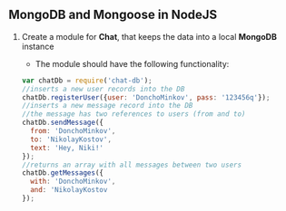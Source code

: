 ## MongoDB and Mongoose in NodeJS

1. Create a module for **Chat**, that keeps the data into a local **MongoDB** instance
    * The module should have the following functionality:

	```javascript
	var chatDb = require('chat-db');
	//inserts a new user records into the DB
	chatDb.registerUser({user: 'DonchoMinkov', pass: '123456q'});
	//inserts a new message record into the DB
	//the message has two references to users (from and to)
	chatDb.sendMessage({
	  from: 'DonchoMinkov',
	  to: 'NikolayKostov',
	  text: 'Hey, Niki!'
	});
	//returns an array with all messages between two users
	chatDb.getMessages({
	  with: 'DonchoMinkov',
	  and: 'NikolayKostov
	});
	```

